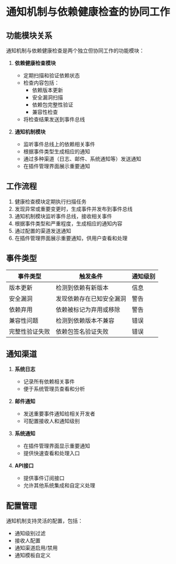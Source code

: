 # 通知机制与依赖健康检查的协同工作

## 功能模块关系

通知机制与依赖健康检查是两个独立但协同工作的功能模块：

1. **依赖健康检查模块**
   - 定期扫描和验证依赖状态
   - 检查内容包括：
     * 依赖版本更新
     * 安全漏洞扫描
     * 依赖包完整性验证
     * 兼容性检查
   - 将检查结果发送到事件总线

2. **通知机制模块**
   - 监听事件总线上的依赖相关事件
   - 根据事件类型生成相应的通知
   - 通过多种渠道（日志、邮件、系统通知等）发送通知
   - 在插件管理界面展示重要通知

## 工作流程

1. 健康检查模块定期执行扫描任务
2. 发现异常或重要变更时，生成事件并发布到事件总线
3. 通知机制模块监听事件总线，接收相关事件
4. 根据事件类型和严重程度，生成相应的通知内容
5. 通过配置的渠道发送通知
6. 在插件管理界面展示重要通知，供用户查看和处理

## 事件类型

| 事件类型 | 触发条件 | 通知级别 |
|----------|----------|----------|
| 版本更新 | 检测到依赖有新版本 | 信息 |
| 安全漏洞 | 发现依赖存在已知安全漏洞 | 警告 |
| 依赖弃用 | 依赖被标记为弃用或移除 | 警告 |
| 兼容性问题 | 检测到依赖版本不兼容 | 错误 |
| 完整性验证失败 | 依赖包签名验证失败 | 错误 |

## 通知渠道

1. **系统日志**
   - 记录所有依赖相关事件
   - 便于系统管理员查看和分析

2. **邮件通知**
   - 发送重要事件通知给相关开发者
   - 可配置接收人和通知级别

3. **系统通知**
   - 在插件管理界面显示重要通知
   - 提供快速查看和处理入口

4. **API接口**
   - 提供事件订阅接口
   - 允许其他系统集成和自定义处理

## 配置管理

通知机制支持灵活的配置，包括：

- 通知级别过滤
- 接收人配置
- 通知渠道启用/禁用
- 通知模板自定义
